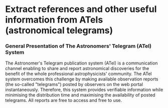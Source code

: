# Extract references and other useful information from ATels (astronomical telegrams)

### General Presentation of The Astronomers' Telegram (ATel) System

The Astronomer's Telegram publication system (ATel) is a communication channel enabling to share and report astronomical discoveries for the benefit of the whole professional astrophysicists' community. The ATel system overcomes this challenge by making available observation reports (the so-called "telegrams") posted by observers on the web portal instantaneously. Therefore, this system provides verifiable information while minimising the distribution time and maximising the availability of posted telegrams. All reports are free to access and free to use.

